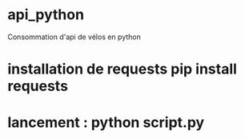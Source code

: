 # api_python
Consommation d'api de vélos en python
# installation de requests  pip install requests
# lancement : python script.py
